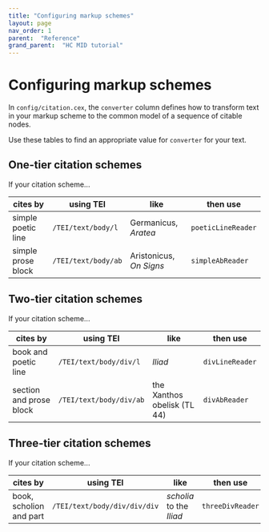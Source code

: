 ```yaml
---
title: "Configuring markup schemes"
layout: page
nav_order: 1
parent:  "Reference"
grand_parent:  "HC MID tutorial"
---
```



# Configuring markup schemes

In `config/citation.cex`, the `converter` column defines how to transform text in your markup scheme to the common model of a sequence of citable nodes.

Use these tables to find an appropriate value for `converter` for your text.

## One-tier citation schemes


If your citation scheme...

| cites by | using TEI | like | then use | 
| --- | --- | --- | --- |
| simple poetic line | `/TEI/text/body/l` | Germanicus, *Aratea* | `poeticLineReader`|
| simple prose block | `/TEI/text/body/ab` | Aristonicus, *On Signs* | `simpleAbReader`|

## Two-tier citation schemes

If your citation scheme...

| cites by | using TEI | like | then use | 
| --- | --- | --- | --- |
| book and poetic line | `/TEI/text/body/div/l` | *Iliad* | `divLineReader`|
| section and  prose block | `/TEI/text/body/div/ab` | the Xanthos obelisk (TL 44) | `divAbReader`|


## Three-tier citation schemes

If your citation scheme...

| cites by | using TEI | like | then use | 
| --- | --- | --- | --- |
| book, scholion and part | `/TEI/text/body/div/div/div` | *scholia* to the *Iliad* | `threeDivReader`|

